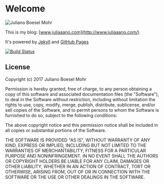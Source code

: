 # Welcome

![Juliano Boesel Mohr](http://cdn.juliaaano.com/images/juliano-boesel-mohr-192x192.jpg)

This is my blog: [www.juliaaano.com](http://www.juliaaano.com/)

It's powered by [Jekyll](https://jekyllrb.com/) and [GitHub Pages](https://pages.github.com/)

[![Build Status](https://travis-ci.org/juliaaano/juliaaano.svg)](https://travis-ci.org/juliaaano/juliaaano)

## License

Copyright (c) 2017 Juliano Boesel Mohr

Permission is hereby granted, free of charge, to any person obtaining a copy
of this software and associated documentation files (the "Software"), to deal
in the Software without restriction, including without limitation the rights
to use, copy, modify, merge, publish, distribute, sublicense, and/or sell
copies of the Software, and to permit persons to whom the Software is
furnished to do so, subject to the following conditions:

The above copyright notice and this permission notice shall be included in all
copies or substantial portions of the Software.

THE SOFTWARE IS PROVIDED "AS IS", WITHOUT WARRANTY OF ANY KIND, EXPRESS OR
IMPLIED, INCLUDING BUT NOT LIMITED TO THE WARRANTIES OF MERCHANTABILITY,
FITNESS FOR A PARTICULAR PURPOSE AND NONINFRINGEMENT. IN NO EVENT SHALL THE
AUTHORS OR COPYRIGHT HOLDERS BE LIABLE FOR ANY CLAIM, DAMAGES OR OTHER
LIABILITY, WHETHER IN AN ACTION OF CONTRACT, TORT OR OTHERWISE, ARISING FROM,
OUT OF OR IN CONNECTION WITH THE SOFTWARE OR THE USE OR OTHER DEALINGS IN THE
SOFTWARE.
